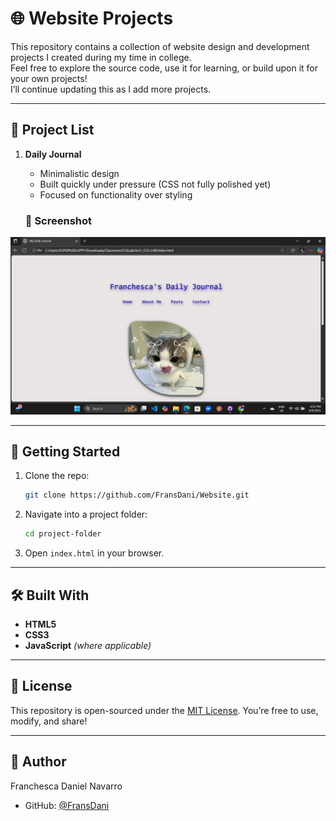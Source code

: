 # 🌐 Website Projects

This repository contains a collection of website design and development projects I created during my time in college.  
Feel free to explore the source code, use it for learning, or build upon it for your own projects!  
I’ll continue updating this as I add more projects.

---

## 📁 Project List
1. **Daily Journal**  
   - Minimalistic design  
   - Built quickly under pressure (CSS not fully polished yet)  
   - Focused on functionality over styling  

   ### 📸 Screenshot
![Daily Journal Screenshot](https://raw.githubusercontent.com/FransDani/Website/main/1.%20Daily%20Journal/99bd7053-6fc9-421b-9fcd-0c0f74f3a4aa.jpg)

---

## 🚀 Getting Started
1. Clone the repo:
   ```bash
   git clone https://github.com/FransDani/Website.git
   

2. Navigate into a project folder:

   ```bash
   cd project-folder
   ```
3. Open `index.html` in your browser.

---

## 🛠️ Built With

* **HTML5**
* **CSS3**
* **JavaScript** *(where applicable)*

---

## 📜 License

This repository is open-sourced under the [MIT License](LICENSE).
You’re free to use, modify, and share!

---

## 👤 Author

Franchesca Daniel Navarro

* GitHub: [@FransDani](https://github.com/FransDani)
